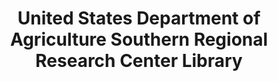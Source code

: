 ---
layout: repo
title: "United States Department of Agriculture Southern Regional Research Center Library"
id: 25516
permalink: repos/25516/
---